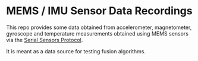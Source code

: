 # MEMS / IMU Sensor Data Recordings

This repo provides some data obtained from accelerometer, magnetometer, gyroscope and temperature
measurements obtained using MEMS sensors via the [Serial Sensors Protocol](https://github.com/sunsided/serial-sensors-proto).

It is meant as a data source for testing fusion algorithms.


